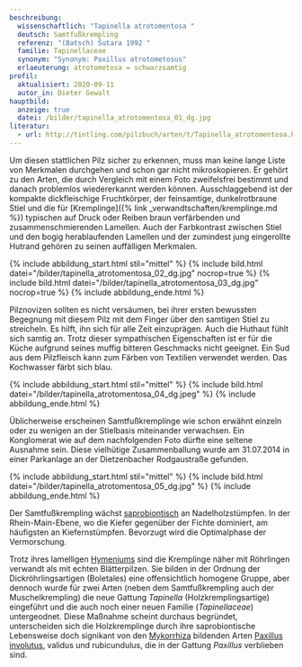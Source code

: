 ```yaml
---
beschreibung:
  wissenschaftlich: "Tapinella atrotomentosa "
  deutsch: Samtfußkrempling
  referenz: "(Batsch) Šutara 1992 "
  familie: Tapinellaceae
  synonym: "Synonym: Paxillus atrotometosus"
  erlaeuterung: atrotometosa = schwarzsamtig
profil:
  aktualisiert: 2020-09-11
  autor_in: Dieter Gewalt
hauptbild:
  anzeige: true
  datei: /bilder/tapinella_atrotomentosa_01_dg.jpg
literatur:
  - url: http://tintling.com/pilzbuch/arten/t/Tapinella_atrotomentosa.html
---
```

Um diesen stattlichen Pilz sicher zu erkennen, muss man keine lange Liste von Merkmalen durchgehen und schon gar nicht mikroskopieren. Er gehört zu den Arten, die durch Vergleich mit einem Foto zweifelsfrei bestimmt und danach problemlos wiedererkannt werden können. Ausschlaggebend ist der kompakte dickfleischige Fruchtkörper, der feinsamtige, dunkelrotbraune Stiel und die für [Kremplinge]({% link _verwandtschaften/kremplinge.md %}) typischen auf Druck oder Reiben braun verfärbenden und zusammenschmierenden Lamellen. Auch der Farbkontrast zwischen Stiel und den bogig herablaufenden Lamellen und der zumindest jung eingerollte Hutrand gehören zu seinen auffälligen Merkmalen.

{% include abbildung_start.html stil="mittel" %}
{% include bild.html datei="/bilder/tapinella_atrotomentosa_02_dg.jpg" nocrop=true %}
{% include bild.html datei="/bilder/tapinella_atrotomentosa_03_dg.jpg" nocrop=true %}
{% include abbildung_ende.html %}

Pilznovizen sollten es nicht versäumen, bei ihrer ersten bewussten Begegnung mit diesem  Pilz mit dem Finger über den samtigen Stiel zu streicheln. Es hilft, ihn sich für alle Zeit einzuprägen. Auch die Huthaut fühlt sich samtig an. Trotz dieser sympathischen Eigenschaften ist er für die Küche aufgrund seines muffig bitteren Geschmacks nicht geeignet. Ein Sud aus dem Pilzfleisch kann zum Färben von Textilien verwendet werden. Das Kochwasser färbt sich blau.

{% include abbildung_start.html stil="mittel" %}
{% include bild.html datei="/bilder/tapinella_atrotomentosa_04_dg.jpeg" %}
{% include abbildung_ende.html %}

Üblicherweise erscheinen Samtfußkremplinge wie schon erwähnt einzeln oder zu wenigen an der Stielbasis miteinander verwachsen. Ein Konglomerat wie auf dem nachfolgenden Foto dürfte eine seltene Ausnahme sein. Diese vielhütige Zusammenballung wurde am 31.07.2014 in einer Parkanlage an der Dietzenbacher Rodgaustraße gefunden.

{% include abbildung_start.html stil="mittel" %}
{% include bild.html datei="/bilder/tapinella_atrotomentosa_05_dg.jpg" %}
{% include abbildung_ende.html %}

Der Samtfußkrempling wächst [saprobiontisch](saprobiontisch "Glossar") an Nadelholzstümpfen. In der Rhein-Main-Ebene, wo die Kiefer gegenüber der Fichte dominiert, am häufigsten an Kiefernstümpfen. Bevorzugt wird die Optimalphase der Vermorschung. 

Trotz ihres lamelligen [Hymeniums](Hymenium "Glossar") sind die Kremplinge näher mit Röhrlingen verwandt als mit echten Blätterpilzen. Sie bilden in der Ordnung der Dickröhrlingsartigen (Boletales) eine offensichtlich homogene Gruppe, aber dennoch wurde für zwei Arten (neben dem Samtfußkrempling auch der Muschelkrempling) die neue Gattung *Tapinella* (Holzkremplingsartige) eingeführt und die auch noch einer neuen Familie (*Tapinellaceae*) untergeodnet. Diese Maßnahme scheint durchaus begründet, unterscheiden sich die Holzkremplinge durch ihre saprobiontische Lebensweise doch signikant von den [Mykorrhiza](Mykorrhiza "Glossar") bildenden Arten [Paxillus involutus](/pilze/paxillus-involutus-kahler-krempling), validus und rubicundulus, die in der Gattung *Paxillus* verblieben sind.